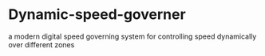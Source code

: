 # Dynamic-speed-governer
a modern digital speed governing system for controlling speed dynamically over different zones
